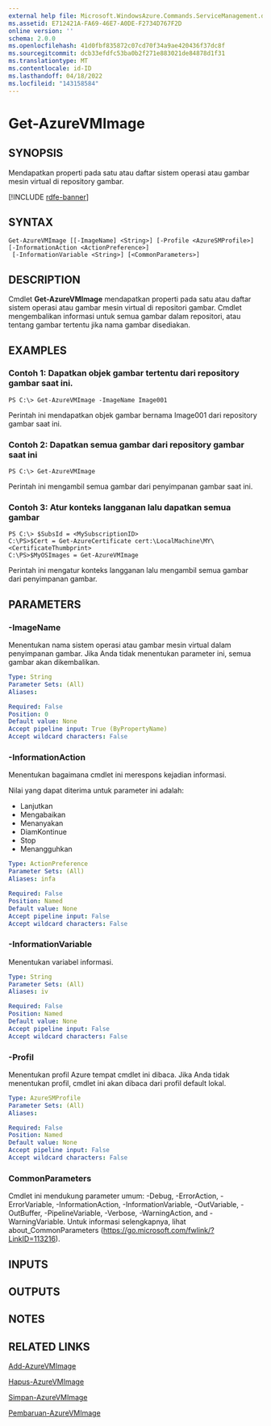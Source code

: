 ```yaml
---
external help file: Microsoft.WindowsAzure.Commands.ServiceManagement.dll-Help.xml
ms.assetid: E712421A-FA69-46E7-A0DE-F2734D767F2D
online version: ''
schema: 2.0.0
ms.openlocfilehash: 41d0fbf835872c07cd70f34a9ae420436f37dc8f
ms.sourcegitcommit: dcb33efdfc53ba0b2f271e883021de84878d1f31
ms.translationtype: MT
ms.contentlocale: id-ID
ms.lasthandoff: 04/18/2022
ms.locfileid: "143158584"
---
```

# Get-AzureVMImage

## SYNOPSIS
Mendapatkan properti pada satu atau daftar sistem operasi atau gambar mesin virtual di repository gambar.

[!INCLUDE [rdfe-banner](../../includes/rdfe-banner.md)]

## SYNTAX

```
Get-AzureVMImage [[-ImageName] <String>] [-Profile <AzureSMProfile>] [-InformationAction <ActionPreference>]
 [-InformationVariable <String>] [<CommonParameters>]
```

## DESCRIPTION
Cmdlet **Get-AzureVMImage** mendapatkan properti pada satu atau daftar sistem operasi atau gambar mesin virtual di repositori gambar.
Cmdlet mengembalikan informasi untuk semua gambar dalam repositori, atau tentang gambar tertentu jika nama gambar disediakan.

## EXAMPLES

### Contoh 1: Dapatkan objek gambar tertentu dari repository gambar saat ini.
```
PS C:\> Get-AzureVMImage -ImageName Image001
```

Perintah ini mendapatkan objek gambar bernama Image001 dari repository gambar saat ini.

### Contoh 2: Dapatkan semua gambar dari repository gambar saat ini
```
PS C:\> Get-AzureVMImage
```

Perintah ini mengambil semua gambar dari penyimpanan gambar saat ini.

### Contoh 3: Atur konteks langganan lalu dapatkan semua gambar
```
PS C:\> $SubsId = <MySubscriptionID>
C:\PS>$Cert = Get-AzureCertificate cert:\LocalMachine\MY\<CertificateThumbprint>
C:\PS>$MyOSImages = Get-AzureVMImage
```

Perintah ini mengatur konteks langganan lalu mengambil semua gambar dari penyimpanan gambar.

## PARAMETERS

### -ImageName
Menentukan nama sistem operasi atau gambar mesin virtual dalam penyimpanan gambar.
Jika Anda tidak menentukan parameter ini, semua gambar akan dikembalikan.

```yaml
Type: String
Parameter Sets: (All)
Aliases: 

Required: False
Position: 0
Default value: None
Accept pipeline input: True (ByPropertyName)
Accept wildcard characters: False
```

### -InformationAction
Menentukan bagaimana cmdlet ini merespons kejadian informasi.

Nilai yang dapat diterima untuk parameter ini adalah:

- Lanjutkan
- Mengabaikan
- Menanyakan
- DiamKontinue
- Stop
- Menangguhkan

```yaml
Type: ActionPreference
Parameter Sets: (All)
Aliases: infa

Required: False
Position: Named
Default value: None
Accept pipeline input: False
Accept wildcard characters: False
```

### -InformationVariable
Menentukan variabel informasi.

```yaml
Type: String
Parameter Sets: (All)
Aliases: iv

Required: False
Position: Named
Default value: None
Accept pipeline input: False
Accept wildcard characters: False
```

### -Profil
Menentukan profil Azure tempat cmdlet ini dibaca.
Jika Anda tidak menentukan profil, cmdlet ini akan dibaca dari profil default lokal.

```yaml
Type: AzureSMProfile
Parameter Sets: (All)
Aliases: 

Required: False
Position: Named
Default value: None
Accept pipeline input: False
Accept wildcard characters: False
```

### CommonParameters
Cmdlet ini mendukung parameter umum: -Debug, -ErrorAction, -ErrorVariable, -InformationAction, -InformationVariable, -OutVariable, -OutBuffer, -PipelineVariable, -Verbose, -WarningAction, and -WarningVariable. Untuk informasi selengkapnya, lihat about_CommonParameters (https://go.microsoft.com/fwlink/?LinkID=113216).

## INPUTS

## OUTPUTS

## NOTES

## RELATED LINKS

[Add-AzureVMImage](./Add-AzureVMImage.md)

[Hapus-AzureVMImage](./Remove-AzureVMImage.md)

[Simpan-AzureVMImage](./Save-AzureVMImage.md)

[Pembaruan-AzureVMImage](./Update-AzureVMImage.md)


